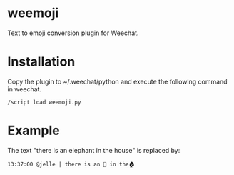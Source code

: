 # weemoji
Text to emoji conversion plugin for Weechat.

# Installation
Copy the plugin to ~/.weechat/python and execute the following command in weechat.

```
/script load weemoji.py
```
# Example

The text "there is an elephant in the house" is replaced by:

```
13:37:00 @jelle | there is an 🐘 in the🏠
```
